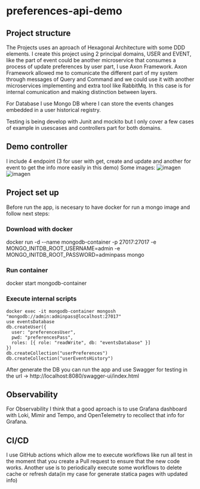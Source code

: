 # preferences-api-demo
## Project structure
The Projects uses an aproach of Hexagonal Architecture with some DDD elements.
I create this project using 2 principal domains, USER and EVENT, like the part of event could be another microservice that consumes a process of update preferences by user part, I use Axon Framework.
Axon Framework allowed me to comunicate the different part of my system through messages of Query and Command and we could use it with another microservices implementing and extra tool like RabbitMq. In this case is for internal comunication and making distinction between layers.

For Database I use Mongo DB where I can store the events changes embedded in a user historical registry.

Testing is being develop with Junit and mockito but I only cover a few cases of example in usescases and controllers part for both domains.

## Demo controller
I include 4 endpoint (3 for user with get, create and update and another for event to get the info more easily in this demo)
Some images:
![imagen](https://github.com/user-attachments/assets/41a4ecda-7fb8-49ed-8c3c-61c269ba5b81)
![imagen](https://github.com/user-attachments/assets/b5842ba0-a862-4254-9977-cc4751200257)

## Project set up
Before run the app, is necesary to have docker for run a mongo image and follow next steps:
### Download with docker
docker run -d --name mongodb-container -p 27017:27017 -e MONGO_INITDB_ROOT_USERNAME=admin -e MONGO_INITDB_ROOT_PASSWORD=adminpass mongo
### Run container 
docker start mongodb-container
### Execute internal scripts 
    docker exec -it mongodb-container mongosh "mongodb://admin:adminpass@localhost:27017"
    use eventsDatabase
    db.createUser({
      user: "preferencesUser",
      pwd: "preferencesPass",
      roles: [{ role: "readWrite", db: "eventsDatabase" }]
    })
    db.createCollection("userPreferences")
    db.createCollection("userEventsHistory")

After generate the DB you can run the app and use Swagger for testing in the url -> http://localhost:8080/swagger-ui/index.html


## Observability
For Observability I think that a good aproach is to use Grafana dashboard with Loki, Mimir and Tempo, and OpenTelemetry to recollect that info for Grafana.

## CI/CD
I use GitHub actions which allow me to execute workflows like run all test in the moment that you create a Pull request to ensure that the new code works. Another use is to periodically execute some workflows to delete cache or refresh data(in my case for 
generate statica pages with updated info)

